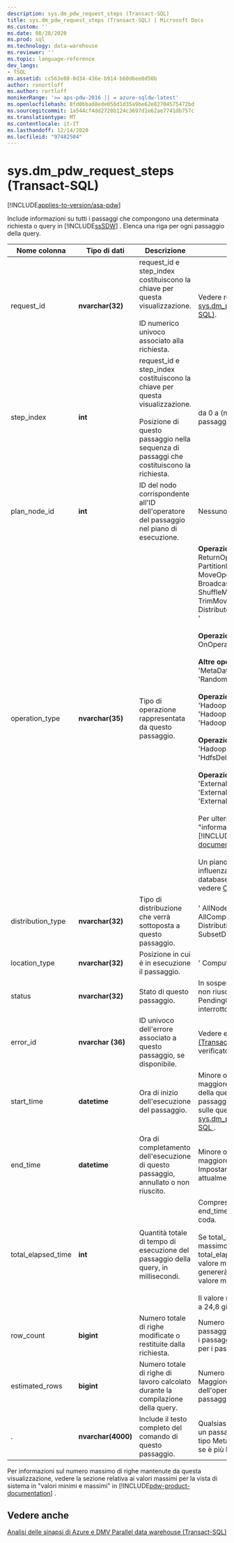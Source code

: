 ```yaml
---
description: sys.dm_pdw_request_steps (Transact-SQL)
title: sys.dm_pdw_request_steps (Transact-SQL) | Microsoft Docs
ms.custom: ''
ms.date: 08/28/2020
ms.prod: sql
ms.technology: data-warehouse
ms.reviewer: ''
ms.topic: language-reference
dev_langs:
- TSQL
ms.assetid: cc563e88-0d34-436e-b914-b60d6ee0d50b
author: ronortloff
ms.author: rortloff
monikerRange: '>= aps-pdw-2016 || = azure-sqldw-latest'
ms.openlocfilehash: 8fd0bbad8ede056d1d35a9be62e82704575472bd
ms.sourcegitcommit: 1a544cf4dd2720b124c3697d1e62ae7741db757c
ms.translationtype: MT
ms.contentlocale: it-IT
ms.lasthandoff: 12/14/2020
ms.locfileid: "97482504"
---
```

# <a name="sysdm_pdw_request_steps-transact-sql"></a>sys.dm_pdw_request_steps (Transact-SQL)
[!INCLUDE[applies-to-version/asa-pdw](../../includes/applies-to-version/asa-pdw.md)]

  Include informazioni su tutti i passaggi che compongono una determinata richiesta o query in [!INCLUDE[ssSDW](../../includes/sssdw-md.md)] . Elenca una riga per ogni passaggio della query.  
  
|Nome colonna|Tipo di dati|Descrizione|Range|  
|-----------------|---------------|-----------------|-----------|  
|request_id|**nvarchar(32)**|request_id e step_index costituiscono la chiave per questa visualizzazione.<br /><br /> ID numerico univoco associato alla richiesta.|Vedere request_id in [sys.dm_pdw_exec_requests &#40;Transact-SQL&#41;](../../relational-databases/system-dynamic-management-views/sys-dm-pdw-exec-requests-transact-sql.md).|  
|step_index|**int**|request_id e step_index costituiscono la chiave per questa visualizzazione.<br /><br /> Posizione di questo passaggio nella sequenza di passaggi che costituiscono la richiesta.|da 0 a (n-1) per una richiesta con n passaggi.|  
|plan_node_id|**int**|ID del nodo corrispondente all'ID dell'operatore del passaggio nel piano di esecuzione.|Nessuno|  
|operation_type|**nvarchar(35)**|Tipo di operazione rappresentata da questo passaggio.|**Operazioni del piano di query DMS:** ' ReturnOperation ',' PartitionMoveOperation ',' MoveOperation ',' BroadcastMoveOperation ',' ShuffleMoveOperation ',' TrimMoveOperation ',' CopyOperation ',' DistributeReplicatedTableMoveOperation '<br /><br /> **Operazioni del piano di query SQL:** ' OnOperation ',' RemoteOperation '<br /><br /> **Altre operazioni del piano di query:** 'MetaDataCreateOperation', 'RandomIDOperation'<br /><br /> **Operazioni esterne per le letture:** 'HadoopShuffleOperation', 'HadoopRoundRobinOperation', 'HadoopBroadcastOperation'<br /><br /> **Operazioni esterne per MapReduce:** 'HadoopJobOperation', 'HdfsDeleteOperation'<br /><br /> **Operazioni esterne per le Scritture:** 'ExternalExportDistributedOperation', 'ExternalExportReplicatedOperation', 'ExternalExportControlOperation'<br /><br /> Per ulteriori informazioni, vedere "informazioni sui piani di query" in [!INCLUDE[pdw-product-documentation](../../includes/pdw-product-documentation-md.md)] . <br /><br />  Un piano di query può inoltre essere influenzato dalle impostazioni del database.  Per informazioni dettagliate, vedere [Opzioni ALTER database set](../../t-sql/statements/alter-database-transact-sql-set-options.md?bc=%252fazure%252fsql-data-warehouse%252fbreadcrumb%252ftoc.json&toc=%252fazure%252fsql-data-warehouse%252ftoc.json&view=azure-sqldw-latest) .|  
|distribution_type|**nvarchar(32)**|Tipo di distribuzione che verrà sottoposta a questo passaggio.|' AllNodes ',' AllDistributions ',' AllComputeNodes ',' ComputeNode ',' Distribution ',' SubsetNodes ',' SubsetDistributions ',' Unspecified '|  
|location_type|**nvarchar(32)**|Posizione in cui è in esecuzione il passaggio.|' Compute ',' Control ',' DMS '|  
|status|**nvarchar(32)**|Stato di questo passaggio.|In sospeso, in esecuzione, completo, non riuscito, UndoFailed, PendingCancel, annullato, annullato, interrotto|  
|error_id|**nvarchar (36)**|ID univoco dell'errore associato a questo passaggio, se disponibile.|Vedere error_id di [sys.dm_pdw_errors &#40;Transact-SQL&#41;](../../relational-databases/system-dynamic-management-views/sys-dm-pdw-errors-transact-sql.md). NULL se non si è verificato alcun errore.|  
|start_time|**datetime**|Ora di inizio dell'esecuzione del passaggio.|Minore o uguale all'ora corrente e maggiore o uguale a end_compile_time della query a cui appartiene questo passaggio. Per ulteriori informazioni sulle query, vedere [sys.dm_pdw_exec_requests &#40;&#41;Transact-SQL ](../../relational-databases/system-dynamic-management-views/sys-dm-pdw-exec-requests-transact-sql.md).|  
|end_time|**datetime**|Ora di completamento dell'esecuzione di questo passaggio, annullato o non riuscito.|Minore o uguale all'ora corrente e maggiore o uguale a start_time. Impostare su NULL per i passaggi attualmente in esecuzione o in coda.|  
|total_elapsed_time|**int**|Quantità totale di tempo di esecuzione del passaggio della query, in millisecondi.|Compreso tra 0 e la differenza tra end_time e start_time. 0 per i passaggi in coda.<br /><br /> Se total_elapsed_time supera il valore massimo per un numero intero, total_elapsed_time continuerà a essere il valore massimo. Questa condizione genererà l'avviso "è stato superato il valore massimo".<br /><br /> Il valore massimo in millisecondi equivale a 24,8 giorni.|  
|row_count|**bigint**|Numero totale di righe modificate o restituite dalla richiesta.|Numero di righe interessate dal passaggio.  Maggiore o uguale a zero per i passaggi dell'operazione sui dati.  -1 per i passaggi che non operano sui dati.|  
|estimated_rows|**bigint**|Numero totale di righe di lavoro calcolato durante la compilazione della query.|Numero di righe stimate dal passaggio.  Maggiore o uguale a zero per i passaggi dell'operazione sui dati.  -1 per i passaggi che non operano sui dati.|  
|.|**nvarchar(4000)**|Include il testo completo del comando di questo passaggio.|Qualsiasi stringa di richiesta valida per un passaggio. NULL se l'operazione è di tipo MetaDataCreateOperation. Troncato se è più lungo di 4000 caratteri.|  
  
 Per informazioni sul numero massimo di righe mantenute da questa visualizzazione, vedere la sezione relativa ai valori massimi per la vista di sistema in "valori minimi e massimi" in [!INCLUDE[pdw-product-documentation](../../includes/pdw-product-documentation-md.md)] .  
  
## <a name="see-also"></a>Vedere anche  
 [Analisi delle sinapsi di Azure e DMV Parallel data warehouse &#40;Transact-SQL&#41;](../../relational-databases/system-dynamic-management-views/sql-and-parallel-data-warehouse-dynamic-management-views.md)  
  

